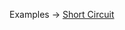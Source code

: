 <p class="ExampleLinks">Examples <span class="ExampleLinksTitleSeparator">-></span> <a href="../../examples/anyware/anyware_short-circuit__short-circuit">Short Circuit</a></p>
